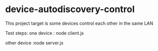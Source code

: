 # device-autodiscovery-control
This project target is some devices control each other in the same LAN

Test steps:
one device : node client.js

other device :node server.js

 
